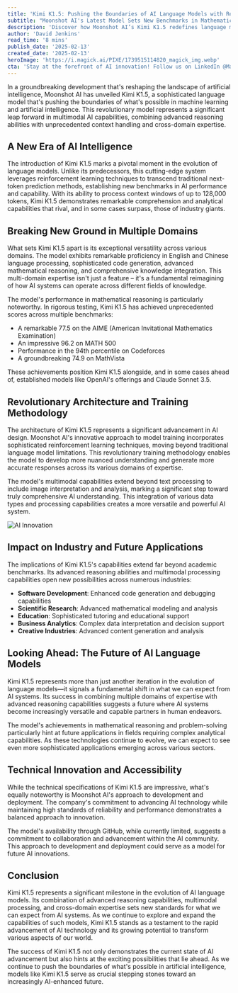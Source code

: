 ```yaml
---
title: 'Kimi K1.5: Pushing the Boundaries of AI Language Models with Revolutionary Multimodal Capabilities'
subtitle: "Moonshot AI's Latest Model Sets New Benchmarks in Mathematical Reasoning and Multi-Domain Expertise"
description: 'Discover how Moonshot AI’s Kimi K1.5 redefines language models with multimodal capabilities and advanced reasoning, setting new standards in AI technology.'
author: 'David Jenkins'
read_time: '8 mins'
publish_date: '2025-02-13'
created_date: '2025-02-13'
heroImage: 'https://i.magick.ai/PIXE/1739515114820_magick_img.webp'
cta: 'Stay at the forefront of AI innovation! Follow us on LinkedIn @MagickAI to receive exclusive updates on groundbreaking developments in artificial intelligence and be part of our growing community of tech enthusiasts.'
---
```


In a groundbreaking development that's reshaping the landscape of artificial intelligence, Moonshot AI has unveiled Kimi K1.5, a sophisticated language model that's pushing the boundaries of what's possible in machine learning and artificial intelligence. This revolutionary model represents a significant leap forward in multimodal AI capabilities, combining advanced reasoning abilities with unprecedented context handling and cross-domain expertise.

## A New Era of AI Intelligence

The introduction of Kimi K1.5 marks a pivotal moment in the evolution of language models. Unlike its predecessors, this cutting-edge system leverages reinforcement learning techniques to transcend traditional next-token prediction methods, establishing new benchmarks in AI performance and capability. With its ability to process context windows of up to 128,000 tokens, Kimi K1.5 demonstrates remarkable comprehension and analytical capabilities that rival, and in some cases surpass, those of industry giants.

## Breaking New Ground in Multiple Domains

What sets Kimi K1.5 apart is its exceptional versatility across various domains. The model exhibits remarkable proficiency in English and Chinese language processing, sophisticated code generation, advanced mathematical reasoning, and comprehensive knowledge integration. This multi-domain expertise isn't just a feature – it's a fundamental reimagining of how AI systems can operate across different fields of knowledge.

The model's performance in mathematical reasoning is particularly noteworthy. In rigorous testing, Kimi K1.5 has achieved unprecedented scores across multiple benchmarks:
- A remarkable 77.5 on the AIME (American Invitational Mathematics Examination)
- An impressive 96.2 on MATH 500
- Performance in the 94th percentile on Codeforces
- A groundbreaking 74.9 on MathVista

These achievements position Kimi K1.5 alongside, and in some cases ahead of, established models like OpenAI's offerings and Claude Sonnet 3.5.

## Revolutionary Architecture and Training Methodology

The architecture of Kimi K1.5 represents a significant advancement in AI design. Moonshot AI's innovative approach to model training incorporates sophisticated reinforcement learning techniques, moving beyond traditional language model limitations. This revolutionary training methodology enables the model to develop more nuanced understanding and generate more accurate responses across its various domains of expertise.

The model's multimodal capabilities extend beyond text processing to include image interpretation and analysis, marking a significant step toward truly comprehensive AI understanding. This integration of various data types and processing capabilities creates a more versatile and powerful AI system.

![AI Innovation](https://i.magick.ai/PIXE/1739515114820_magick_img.webp)

## Impact on Industry and Future Applications

The implications of Kimi K1.5's capabilities extend far beyond academic benchmarks. Its advanced reasoning abilities and multimodal processing capabilities open new possibilities across numerous industries:

- **Software Development**: Enhanced code generation and debugging capabilities
- **Scientific Research**: Advanced mathematical modeling and analysis
- **Education**: Sophisticated tutoring and educational support
- **Business Analytics**: Complex data interpretation and decision support
- **Creative Industries**: Advanced content generation and analysis

## Looking Ahead: The Future of AI Language Models

Kimi K1.5 represents more than just another iteration in the evolution of language models—it signals a fundamental shift in what we can expect from AI systems. Its success in combining multiple domains of expertise with advanced reasoning capabilities suggests a future where AI systems become increasingly versatile and capable partners in human endeavors.

The model's achievements in mathematical reasoning and problem-solving particularly hint at future applications in fields requiring complex analytical capabilities. As these technologies continue to evolve, we can expect to see even more sophisticated applications emerging across various sectors.

## Technical Innovation and Accessibility

While the technical specifications of Kimi K1.5 are impressive, what's equally noteworthy is Moonshot AI's approach to development and deployment. The company's commitment to advancing AI technology while maintaining high standards of reliability and performance demonstrates a balanced approach to innovation.

The model's availability through GitHub, while currently limited, suggests a commitment to collaboration and advancement within the AI community. This approach to development and deployment could serve as a model for future AI innovations.

## Conclusion

Kimi K1.5 represents a significant milestone in the evolution of AI language models. Its combination of advanced reasoning capabilities, multimodal processing, and cross-domain expertise sets new standards for what we can expect from AI systems. As we continue to explore and expand the capabilities of such models, Kimi K1.5 stands as a testament to the rapid advancement of AI technology and its growing potential to transform various aspects of our world.

The success of Kimi K1.5 not only demonstrates the current state of AI advancement but also hints at the exciting possibilities that lie ahead. As we continue to push the boundaries of what's possible in artificial intelligence, models like Kimi K1.5 serve as crucial stepping stones toward an increasingly AI-enhanced future.